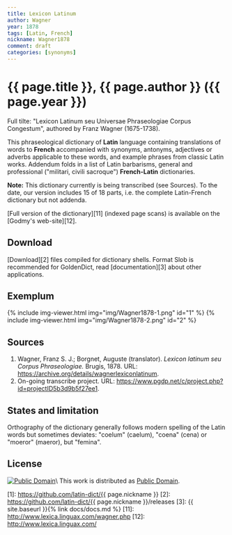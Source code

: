 ```yaml
---
title: Lexicon Latinum
author: Wagner
year: 1878
tags: [Latin, French]
nickname: Wagner1878
comment: draft
categories: [synonyms]
---
```

# {{ page.title }}, {{ page.author }} ({{ page.year }})

Full tilte: "Lexicon Latinum seu Universae Phraseologiae Corpus Congestum", authored by Franz Wagner (1675-1738).

This phraseological dictionary of **Latin** language containing translations of words to **French** accompanied with synonyms, antonyms, adjectives or adverbs applicable to these words, and example phrases from classic Latin works. Addendum folds in a list of Latin barbarisms, general and professional ("militari, civili sacroque") **French-Latin** dictionaries.

**Note:** This dictionary currently is being transcribed (see Sources). To the date, our version includes 15 of 18 parts, i.e. the complete Latin-French dictionary but not addenda.

[Full version of the dictionary][11] (indexed page scans) is available on the [Godmy's web-site][12].


## Download

[Download][2] files compiled for dictionary shells. Format Slob is recommended for GoldenDict, read [documentation][3] about other applications.


## Exemplum

{% include img-viewer.html img="img/Wagner1878-1.png" id="1" %}
{% include img-viewer.html img="img/Wagner1878-2.png" id="2" %}


## Sources

1. Wagner, Franz S. J.; Borgnet, Auguste (translator). _Lexicon latinum seu Corpus Phraseologiae._ Brugis, 1878. URL: <https://archive.org/details/wagnerlexiconlatinum>.
1. On-going transcribe project. URL: <https://www.pgdp.net/c/project.php?id=projectID5b3d9b5f27ee1>.


## States and limitation

Orthography of the dictionary generally follows modern spelling of the Latin words but sometimes deviates: "coelum" (caelum), "coena" (cena) or "moeror" (maeror), but "femina". 


## License

[![Public Domain](https://licensebuttons.net/p/mark/1.0/88x31.png)](http://creativecommons.org/publicdomain/mark/1.0/)\\
This work is distributed as [Public Domain](http://creativecommons.org/publicdomain/mark/1.0/).


[1]: https://github.com/latin-dict/{{ page.nickname }}
[2]: https://github.com/latin-dict/{{ page.nickname }}/releases
[3]: {{ site.baseurl }}{% link docs/docs.md %}
[11]: http://www.lexica.linguax.com/wagner.php
[12]: http://www.lexica.linguax.com/

